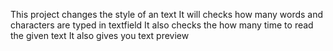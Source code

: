 
This project changes the style of an text 
It will checks how many words and characters are typed in textfield
It also checks the how many time to read the given text
It also gives you text preview
